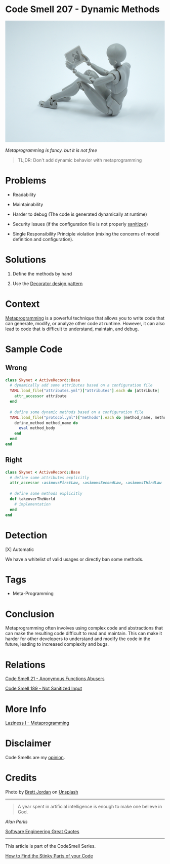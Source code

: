 # Code Smell 207 - Dynamic Methods
            
![Code Smell 207 - Dynamic Methods](Code%20Smell%20207%20-%20Dynamic%20Methods.jpg)

*Metaprogramming is fancy. but it is not free*

> TL;DR: Don't add dynamic behavior with metaprogramming

# Problems

- Readability

- Maintainability

- Harder to debug (The code is generated dynamically at runtime)

- Security Issues (if the configuration file is not properly [sanitized](https://github.com/mcsee/Software-Design-Articles/tree/main/Articles/Code%20Smells/Code%20Smell%20189%20-%20Not%20Sanitized%20Input/readme.md))

- Single Responsibility Principle violation (mixing the concerns of model definition and configuration).

# Solutions

1. Define the methods by hand

2. Use the [Decorator design pattern](https://en.wikipedia.org/wiki/Decorator_pattern)

# Context

[Metaprogramming](https://github.com/mcsee/Software-Design-Articles/tree/main/Articles/Theory/Laziness%20I%20-%20Metaprogramming/readme.md) is a powerful technique that allows you to write code that can generate, modify, or analyze other code at runtime. However, it can also lead to code that is difficult to understand, maintain, and debug. 
  
# Sample Code

## Wrong

[Gist Url]: # (https://gist.github.com/mcsee/38b69082f08a26158420fbfb1856e8c2)
```ruby
class Skynet < ActiveRecord::Base
  # dynamically add some attributes based on a configuration file
  YAML.load_file("attributes.yml")["attributes"].each do |attribute|
    attr_accessor attribute
  end
  
  # define some dynamic methods based on a configuration file
  YAML.load_file("protocol.yml")["methods"].each do |method_name, method_body|
    define_method method_name do
      eval method_body
    end
  end
end

```

## Right

[Gist Url]: # (https://gist.github.com/mcsee/7249e35ba5c33c91aa93388647d9f345)
```ruby
class Skynet < ActiveRecord::Base
  # define some attributes explicitly
  attr_accessor :asimovsFirstLaw, :asimovsSecondLaw, :asimovsThirdLaw
  
  # define some methods explicitly
  def takeoverTheWorld
    # implementation
  end    
end

```

# Detection

[X] Automatic 

We have a whitelist of valid usages or directly ban some methods.

# Tags

- Meta-Programming

# Conclusion

 Metaprogramming often involves using complex code and abstractions that can make the resulting code difficult to read and maintain. This can make it harder for other developers to understand and modify the code in the future, leading to increased complexity and bugs.

# Relations

[Code Smell 21 - Anonymous Functions Abusers](https://github.com/mcsee/Software-Design-Articles/tree/main/Articles/Code%20Smells/Code%20Smell%2021%20-%20Anonymous%20Functions%20Abusers/readme.md)

[Code Smell 189 - Not Sanitized Input](https://github.com/mcsee/Software-Design-Articles/tree/main/Articles/Code%20Smells/Code%20Smell%20189%20-%20Not%20Sanitized%20Input/readme.md)

# More Info

[Laziness I - Metaprogramming](https://github.com/mcsee/Software-Design-Articles/tree/main/Articles/Theory/Laziness%20I%20-%20Metaprogramming/readme.md)

# Disclaimer

Code Smells are my [opinion](https://github.com/mcsee/Software-Design-Articles/tree/main/Articles/Blogging/I%20Wrote%20More%20than%2090%20Articles%20on%202021%20Here%20is%20What%20I%20Learned/readme.md).

# Credits

Photo by [Brett Jordan](https://unsplash.com/@brett_jordan) on [Unsplash](https://unsplash.com/photos/GQCYOS_MH0w)
    
* * *

> A year spent in artificial intelligence is enough to make one believe in God.

_Alan Perlis_
 
[Software Engineering Great Quotes](https://github.com/mcsee/Software-Design-Articles/tree/main/Articles/Quotes/Software%20Engineering%20Great%20Quotes/readme.md)

* * *

This article is part of the CodeSmell Series.

[How to Find the Stinky Parts of your Code](https://github.com/mcsee/Software-Design-Articles/tree/main/Articles/Code%20Smells/How%20to%20Find%20the%20Stinky%20parts%20of%20your%20Code/readme.md)